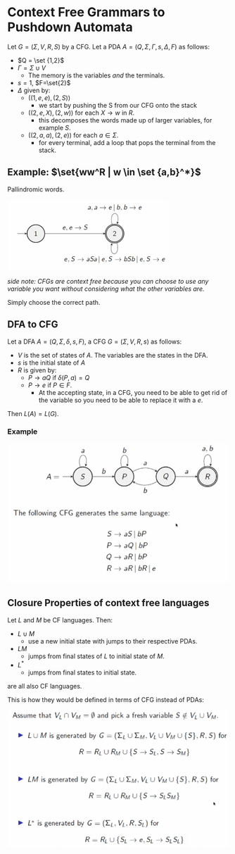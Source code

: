 # Context Free Grammars to Pushdown Automata

Let $G = (\Sigma, V, R, S)$ by a CFG. Let a PDA $A = (Q, \Sigma, Г, s, \Delta, F)$ as follows:

- $Q = \set {1,2}$
- $Г = \Sigma \cup V$
    - The memory is the variables *and* the terminals.
- $s=1$, $F=\set{2}$
- $\Delta$ given by:
    - $((1,e,e),(2,S))$ 
        - we start by pushing the S from our CFG onto the stack
    - $((2,e,X),(2,w))$ for each $X \to w$ in $R$.
        - this decomposes the words made up of larger variables, for example $S$.
    - $((2,a,a),(2,e))$ for each $a \in \Sigma$.
        - for every terminal, add a loop that pops the terminal from the stack.

## Example: $\set{ww^R | w \in \set {a,b}^*}$

Pallindromic words. 

![](assets/2024-11-18-11-33-12.png)

*side note: CFGs are context free because you can choose to use any variable you want without considering what the other variables are.*

Simply choose the correct path.

## DFA to CFG

Let a DFA $A = (Q, \Sigma, \delta, s, F)$, a CFG $G = (\Sigma, V, R, s)$ as follows:

- $V$ is the set of states of $A$. The variables are the states in the DFA.
- $s$ is the initial state of $A$
- $R$ is given by:
    - $P \to aQ$ if $\delta (P, a) = Q$
    - $P \to e$ if $P \in F$.
        - At the accepting state, in a CFG, you need to be able to get rid of the variable so you need to be able to replace it with a $e$. 

Then $L(A) = L(G)$. 

### Example

![](assets/2024-11-18-11-57-56.png)

## Closure Properties of context free languages

Let $L$ and $M$ be CF languages. Then:
- $L \cup M$
    - use a new initial state with jumps to their respective PDAs. 
- $LM$
    - jumps from final states of $L$ to initial state of $M$. 
- $L^*$
    - jumps from final states to initial state. 

are all also CF languages.

This is how they would be defined in terms of CFG instead of PDAs:

![](assets/2024-11-18-12-05-50.png)